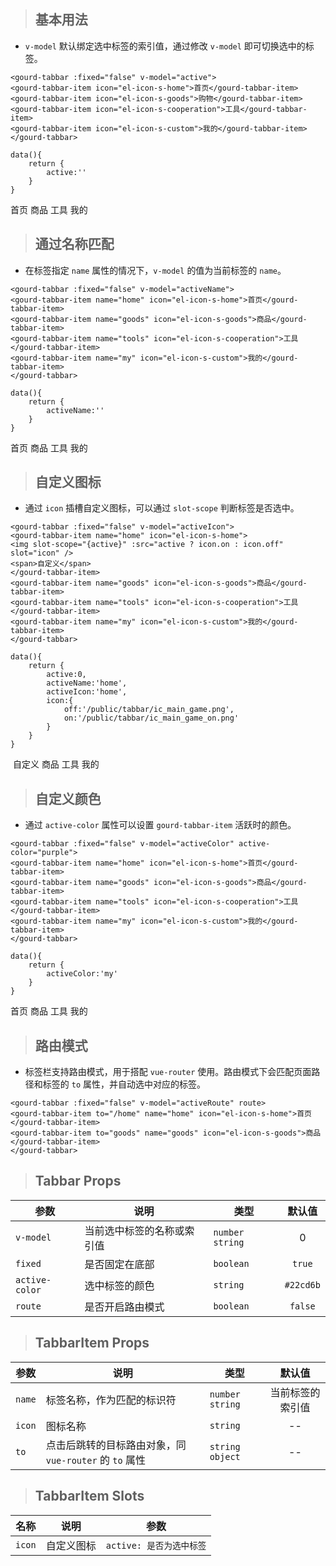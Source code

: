 
<div id="tabbar" class="gourd-wrap">

> ## 基本用法

- `v-model` 默认绑定选中标签的索引值，通过修改 `v-model` 即可切换选中的标签。

```
<gourd-tabbar :fixed="false" v-model="active">
<gourd-tabbar-item icon="el-icon-s-home">首页</gourd-tabbar-item>
<gourd-tabbar-item icon="el-icon-s-goods">购物</gourd-tabbar-item>
<gourd-tabbar-item icon="el-icon-s-cooperation">工具</gourd-tabbar-item>
<gourd-tabbar-item icon="el-icon-s-custom">我的</gourd-tabbar-item>
</gourd-tabbar>
```
```
data(){
	return {
		active:''
	}
}
```

<output data-lang="output">
<gourd-tabbar :fixed="false" v-model="active">
<gourd-tabbar-item icon="el-icon-s-home">首页</gourd-tabbar-item>
<gourd-tabbar-item icon="el-icon-s-goods">商品</gourd-tabbar-item>
<gourd-tabbar-item icon="el-icon-s-cooperation">工具</gourd-tabbar-item>
<gourd-tabbar-item icon="el-icon-s-custom">我的</gourd-tabbar-item>
</gourd-tabbar>
</output>


> ## 通过名称匹配

- 在标签指定 `name` 属性的情况下，`v-model` 的值为当前标签的 `name`。

```
<gourd-tabbar :fixed="false" v-model="activeName">
<gourd-tabbar-item name="home" icon="el-icon-s-home">首页</gourd-tabbar-item>
<gourd-tabbar-item name="goods" icon="el-icon-s-goods">商品</gourd-tabbar-item>
<gourd-tabbar-item name="tools" icon="el-icon-s-cooperation">工具</gourd-tabbar-item>
<gourd-tabbar-item name="my" icon="el-icon-s-custom">我的</gourd-tabbar-item>
</gourd-tabbar>
```

```
data(){
	return {
		activeName:''
	}
}
```

<output data-lang="output">
<gourd-tabbar :fixed="false" v-model="activeName">
<gourd-tabbar-item name="home" icon="el-icon-s-home">首页</gourd-tabbar-item>
<gourd-tabbar-item name="goods" icon="el-icon-s-goods">商品</gourd-tabbar-item>
<gourd-tabbar-item name="tools" icon="el-icon-s-cooperation">工具</gourd-tabbar-item>
<gourd-tabbar-item name="my" icon="el-icon-s-custom">我的</gourd-tabbar-item>
</gourd-tabbar>
</output>


> ## 自定义图标

- 通过 `icon` 插槽自定义图标，可以通过 `slot-scope` 判断标签是否选中。

```
<gourd-tabbar :fixed="false" v-model="activeIcon">
<gourd-tabbar-item name="home" icon="el-icon-s-home">
<img slot-scope="{active}" :src="active ? icon.on : icon.off" slot="icon" />
<span>自定义</span>
</gourd-tabbar-item>
<gourd-tabbar-item name="goods" icon="el-icon-s-goods">商品</gourd-tabbar-item>
<gourd-tabbar-item name="tools" icon="el-icon-s-cooperation">工具</gourd-tabbar-item>
<gourd-tabbar-item name="my" icon="el-icon-s-custom">我的</gourd-tabbar-item>
</gourd-tabbar>
```

```
data(){
	return {
		active:0,
		activeName:'home',
		activeIcon:'home',
		icon:{
			off:'/public/tabbar/ic_main_game.png',
			on:'/public/tabbar/ic_main_game_on.png'
		}
	}
}
```

<output data-lang="output">
<gourd-tabbar :fixed="false" v-model="activeIcon">
<gourd-tabbar-item name="home" icon="el-icon-s-home">
<img slot-scope="{active}" :src="active ? icon.on : icon.off" slot="icon" />
<span>自定义</span>
</gourd-tabbar-item>
<gourd-tabbar-item name="goods" icon="el-icon-s-goods">商品</gourd-tabbar-item>
<gourd-tabbar-item name="tools" icon="el-icon-s-cooperation">工具</gourd-tabbar-item>
<gourd-tabbar-item name="my" icon="el-icon-s-custom">我的</gourd-tabbar-item>
</gourd-tabbar>
</output>


> ## 自定义颜色

- 通过 `active-color` 属性可以设置 `gourd-tabbar-item` 活跃时的颜色。

```
<gourd-tabbar :fixed="false" v-model="activeColor" active-color="purple">
<gourd-tabbar-item name="home" icon="el-icon-s-home">首页</gourd-tabbar-item>
<gourd-tabbar-item name="goods" icon="el-icon-s-goods">商品</gourd-tabbar-item>
<gourd-tabbar-item name="tools" icon="el-icon-s-cooperation">工具</gourd-tabbar-item>
<gourd-tabbar-item name="my" icon="el-icon-s-custom">我的</gourd-tabbar-item>
</gourd-tabbar>
```

```
data(){
	return {
		activeColor:'my'
	}
}
```

<output data-lang="output">
<gourd-tabbar :fixed="false" v-model="activeColor" active-color="purple">
<gourd-tabbar-item name="home" icon="el-icon-s-home">首页</gourd-tabbar-item>
<gourd-tabbar-item name="goods" icon="el-icon-s-goods">商品</gourd-tabbar-item>
<gourd-tabbar-item name="tools" icon="el-icon-s-cooperation">工具</gourd-tabbar-item>
<gourd-tabbar-item name="my" icon="el-icon-s-custom">我的</gourd-tabbar-item>
</gourd-tabbar>
</output>
 

> ## 路由模式

- 标签栏支持路由模式，用于搭配 `vue-router` 使用。路由模式下会匹配页面路径和标签的 `to` 属性，并自动选中对应的标签。

```
<gourd-tabbar :fixed="false" v-model="activeRoute" route>
<gourd-tabbar-item to="/home" name="home" icon="el-icon-s-home">首页</gourd-tabbar-item>
<gourd-tabbar-item to="goods" name="goods" icon="el-icon-s-goods">商品</gourd-tabbar-item>
</gourd-tabbar>
```

> ## Tabbar Props

| 参数 | 说明 | 类型 | 默认值 |
| --- | --- | --- | :---: |
| `v-model	` | 当前选中标签的名称或索引值 | 	`number` `string` | 0 |
| `fixed`	| 是否固定在底部 | `boolean` | `true` |
| `active-color` | 选中标签的颜色 | `string` | `#22cd6b` |
| `route` | 是否开启路由模式 | 	`boolean` | `false` |


> ## TabbarItem Props

| 参数 | 说明 | 类型 | 默认值 |
| --- | --- | --- | :---: |
| `name` | 标签名称，作为匹配的标识符 | `number` `string` | 当前标签的索引值 |
| `icon` | 图标名称 | `string` | -- |
| `to` | 点击后跳转的目标路由对象，同 `vue-router` 的 `to` 属性 | 	`string` `object` | -- |

> ## TabbarItem Slots

| 名称 | 说明 | 参数 |
| --- | --- | --- |
| `icon` | 	自定义图标 | `active: 是否为选中标签` |


</div>



<script>
	new Vue({
		el:'#tabbar',
		data(){
			return {
				active:0,
				activeName:'home',
				activeIcon:'home',
				activeColor:'my',
				activeRoute:'',
				icon:{
					off:'/public/tabbar/ic_main_game.png',
					on:'/public/tabbar/ic_main_game_on.png'
				}
			}
		}
	})
</script>